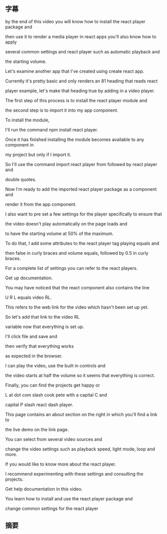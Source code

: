 ## 字幕
by the end of this video you will know how to install the react player package and 

then use it to render a media player in react apps you'll also know how to apply 

several common settings and react player such as automatic playback and 

the starting volume. 

Let's examine another app that I've created using create react app. 

Currently it's pretty basic and only renders an 81 heading that reads react 

player example, let's make that heading true by adding in a video player. 

The first step of this process is to install the react player module and 

the second step is to import it into my app component. 

To install the module, 

I'll run the command npm install react player. 

Once it has finished installing the module becomes available to any component in 

my project but only if I import it. 

So I'll use the command import react player from followed by react player and 

double quotes. 

Now I'm ready to add the imported react player package as a component and 

render it from the app component. 

I also want to pre set a few settings for the player specifically to ensure that 

the video doesn't play automatically on the page loads and 

to have the starting volume at 50% of the maximum. 

To do that, I add some attributes to the react player tag playing equals and 

then false in curly braces and volume equals, followed by 0.5 in curly braces. 

For a complete list of settings you can refer to the react players. 

Get up documentation. 

You may have noticed that the react component also contains the line 

U R L equals video RL. 

This refers to the web link for the video which hasn't been set up yet. 

So let's add that link to the video RL 

variable now that everything is set up. 

I'll click file and save and 

then verify that everything works 

as expected in the browser. 

I can play the video, use the built in controls and 

the video starts at half the volume so it seems that everything is correct. 

Finally, you can find the projects get happy or 

L at dot com slash cook pete with a capital C and 

capital P slash react dash player. 

This page contains an about section on the right in which you'll find a link to 

the live demo on the link page. 

You can select from several video sources and 

change the video settings such as playback speed, light mode, loop and more. 

If you would like to know more about the react player. 

I recommend experimenting with these settings and consulting the projects. 

Get help documentation in this video. 

You learn how to install and use the react player package and 

change common settings for the react player

## 摘要
